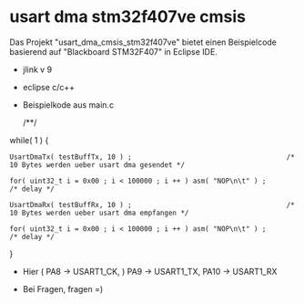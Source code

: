 # usart dma stm32f407ve cmsis
Das Projekt "usart_dma_cmsis_stm32f407ve" bietet einen Beispielcode basierend auf "Blackboard STM32F407" in Eclipse IDE.
- jlink v 9
- eclipse c/c++
	
- Beispielkode aus main.c
  
  /**/
 
 while( 1 ) {
  	
	UsartDmaTx( testBuffTx, 10 ) ;						                /* 10 Bytes werden ueber usart dma gesendet */
	
	for( uint32_t i = 0x00 ; i < 100000 ; i ++ ) asm( "NOP\n\t" ) ;				/* delay */
	
	UsartDmaRx( testBuffRx, 10 ) ;						                /* 10 Bytes werden ueber usart dma empfangen */
	
	for( uint32_t i = 0x00 ; i < 100000 ; i ++ ) asm( "NOP\n\t" ) ; 			/* delay */
  
  }
  
- Hier ( PA8 -> USART1_CK, ) PA9 -> USART1_TX, PA10 -> USART1_RX
  
- Bei Fragen, fragen =)
  
